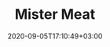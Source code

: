---
title: "Mister Meat"
date: 2020-09-05T17:10:49+03:00
type: route
category: "route"
route_type: "boulder"
link_27crags: https://27crags.com/crags/veikkola/routes/route-15-346206
---
